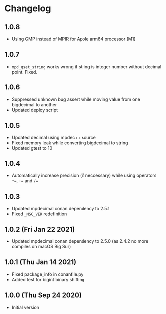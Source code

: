 # Changelog

## 1.0.8

- Using GMP instead of MPIR for Apple arm64 processor (M1)

## 1.0.7

- `mpd_qset_string` works wrong if string is integer number without decimal point. Fixed.

## 1.0.6

- Suppressed unknown bug assert while moving value from one bigdecimal to another
- Updated deploy script

## 1.0.5

- Updated decimal using mpdec++ source
- Fixed memory leak while converting bigdecimal to string
- Updated gtest to 10

## 1.0.4

- Automatically increase precision (if neccessary) while using operators `*=`, `+=` and `/=`

## 1.0.3

- Updated mpdecimal conan dependency to 2.5.1
- Fixed `_MSC_VER` redefinition

## 1.0.2 (Fri Jan 22 2021)

- Updated mpdecimal conan dependency to 2.5.0 (as 2.4.2 no more compiles on macOS Big Sur)

## 1.0.1 (Thu Jan 14 2021)

- Fixed package_info in conanfile.py
- Added test for bigint binary shifting

## 1.0.0 (Thu Sep 24 2020)

- Initial version
